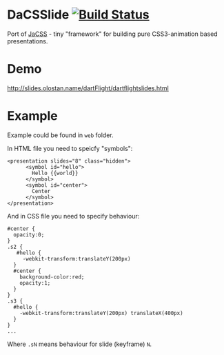 DaCSSlide [![Build Status](https://drone.io/github.com/olostan/dacsslide/status.png)](https://drone.io/github.com/olostan/dacsslide/latest)
===============

Port of [JaCSS](https://github.com/olostan/jacss) - tiny "framework" for building pure CSS3-animation based presentations. 

Demo
====

http://slides.olostan.name/dartFlight/dartflightslides.html


Example
========

Example could be found in `web` folder. 

In HTML file you need to speicfy "symbols":

```
<presentation slides="8" class="hidden">
      <symbol id="hello">
        Hello {{world}}
      </symbol>
      <symbol id="center">
        Center
      </symbol>
</presentation>
```

And in CSS file you need to specify behaviour: 
```
#center {
  opacity:0;
}
.s2 {
   #hello {
     -webkit-transform:translateY(200px)
  }
  #center {
    background-color:red;
    opacity:1;
  }
}
.s3 {
  #hello {
    -webkit-transform:translateY(200px) translateX(400px)
  }
}
...
```

Where `.sN` means behaviour for slide (keyframe) `N`.
